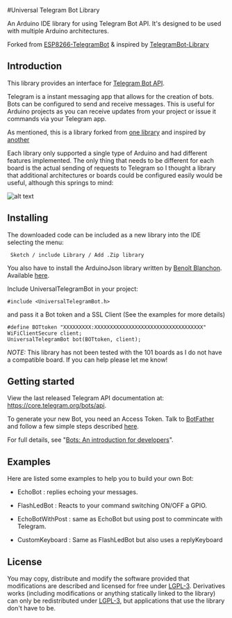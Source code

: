 #Universal Telegram Bot Library

An Arduino IDE library for using Telegram Bot API. It's designed to be used with multiple Arduino architectures.

Forked from [ESP8266-TelegramBot](https://github.com/Gianbacchio/ESP8266-TelegramBot) & inspired by [TelegramBot-Library](https://github.com/CasaJasmina/TelegramBot-Library)


## Introduction

This library provides an interface for [Telegram Bot API](https://core.telegram.org/bots/api).

Telegram is a instant messaging app that allows for the creation of bots. Bots can be configured to send and receive messages. This is useful for Arduino projects as you can receive updates from your project or issue it commands via your Telegram app.

As mentioned, this is a library forked from [one library](https://github.com/Gianbacchio/ESP8266-TelegramBot) and inspired by [another](https://github.com/CasaJasmina/TelegramBot-Library)

Each library only supported a single type of Arduino and had different features implemented. The only thing that needs to be different for each board is the actual sending of requests to Telegram so I thought a library that additional architectures or boards could be configured easily would be useful, although this springs to mind:

![alt text](https://imgs.xkcd.com/comics/standards.png "standards")


## Installing

The downloaded code can be included as a new library into the IDE selecting the menu:

     Sketch / include Library / Add .Zip library

You also have to install the ArduinoJson library written by [Benoît Blanchon](https://github.com/bblanchon).
Available [here](https://github.com/bblanchon/ArduinoJson).

Include UniversalTelegramBot in your project:

    #include <UniversalTelegramBot.h>

and pass it a Bot token and a SSL Client (See the examples for more details)

    #define BOTtoken "XXXXXXXXX:XXXXXXXXXXXXXXXXXXXXXXXXXXXXXXXXXXX"
    WiFiClientSecure client;
    UniversalTelegramBot bot(BOTtoken, client);

*NOTE:* This library has not been tested with the 101 boards as I do not have a compatible board. If you can help please let me know!

## Getting started

View the last released Telegram API documentation at: https://core.telegram.org/bots/api.

To generate your new Bot, you need an Access Token. Talk to [BotFather](https://telegram.me/botfather) and follow a few simple steps described [here](https://core.telegram.org/bots#botfather).

For full details, see "[Bots: An introduction for developers](https://core.telegram.org/bots)".


## Examples

Here are listed some examples to help you to build your own Bot:

- EchoBot : replies echoing your messages.

- FlashLedBot : Reacts to your command switching ON/OFF a GPIO.

- EchoBotWithPost : same as EchoBot but using post to commincate with Telegram.

- CustomKeyboard : Same as FlashLedBot but also uses a replyKeyboard



## License

You may copy, distribute and modify the software provided that modifications are described and licensed for free under [LGPL-3](http://www.gnu.org/licenses/lgpl-3.0.html). Derivatives works (including modifications or anything statically linked to the library) can only be redistributed under [LGPL-3](http://www.gnu.org/licenses/lgpl-3.0.html), but applications that use the library don't have to be.

